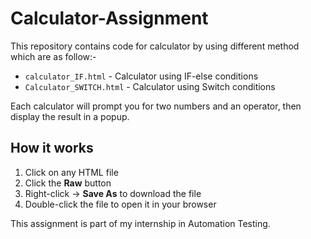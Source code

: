 # Calculator-Assignment

This repository contains code for calculator by using different method which are as follow:-

- `calculator_IF.html`  - Calculator using IF-else conditions
-  `Calculator_SWITCH.html` - Calculator using Switch conditions

Each calculator will prompt you for two numbers and an operator, then display the result in a popup.

## How it works
1. Click on any HTML file
2. Click the **Raw** button
3. Right-click → **Save As** to download the file
4. Double-click the file to open it in your browser


This assignment is part of my internship in Automation Testing.
  
